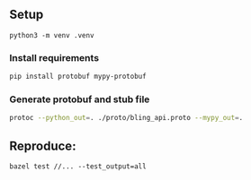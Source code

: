 ## Setup

`python3 -m venv .venv`

### Install requirements

```sh
pip install protobuf mypy-protobuf
```

### Generate protobuf and stub file

```.sh
protoc --python_out=. ./proto/bling_api.proto --mypy_out=.
```

## Reproduce:

```
bazel test //... --test_output=all
```